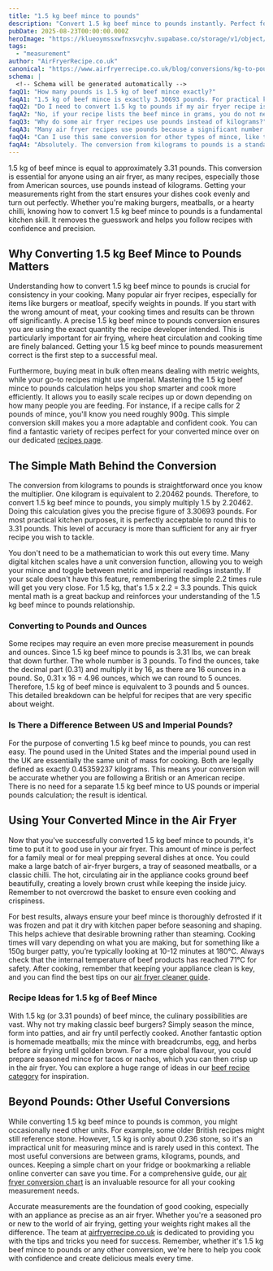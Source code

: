 ```yaml
---
title: "1.5 kg beef mince to pounds"
description: "Convert 1.5 kg beef mince to pounds instantly. Perfect for air fryer recipes and meal prep. Get accurate measurements every time."
pubDate: 2025-08-23T00:00:00.000Z
heroImage: "https://klueoymssxwfnxsvcyhv.supabase.co/storage/v1/object/public/Shmucket/1-5-kg-beef-mince-to-pounds.webp"
tags:
  - "measurement"
author: "AirFryerRecipe.co.uk"
canonical: "https://www.airfryerrecipe.co.uk/blog/conversions/kg-to-pounds/1-5-kg-beef-mince-to-pounds"
schema: |
  <!-- Schema will be generated automatically -->
faqQ1: "How many pounds is 1.5 kg of beef mince exactly?"
faqA1: "1.5 kg of beef mince is exactly 3.30693 pounds. For practical kitchen use and following recipes, this is almost always rounded to 3.31 pounds. This level of precision is perfect for ensuring your air fryer dishes turn out as intended, whether you're making burgers, meatballs, or a mince-based bake."
faqQ2: "Do I need to convert 1.5 kg to pounds if my air fryer recipe is in grams?"
faqA2: "No, if your recipe lists the beef mince in grams, you do not need to convert it to pounds. You would simply use 1500 grams of mince, as 1.5 kg is equal to 1500 grams. It's always best to use the unit of measurement that your recipe specifies to avoid any confusion and ensure accurate results in your air fryer."
faqQ3: "Why do some air fryer recipes use pounds instead of kilograms?"
faqA3: "Many air fryer recipes use pounds because a significant number of popular recipes and creators are based in the United States, where the imperial system is standard. Pounds are a common unit for measuring meat products in American culinary culture. Fortunately, converting 1.5 kg beef mince to pounds is a simple calculation, allowing you to enjoy a vast library of international recipes."
faqQ4: "Can I use this same conversion for other types of mince, like turkey or pork?"
faqA4: "Absolutely. The conversion from kilograms to pounds is a standard measurement of weight, not a specific property of the food. Therefore, 1.5 kg of turkey mince, pork mince, or any other ingredient will also equal approximately 3.31 pounds. The conversion is universal, so you can use it confidently for any mince or other ingredient you are weighing for your air fryer recipes."
---
```

<p>1.5 kg of beef mince is equal to approximately 3.31 pounds. This conversion is essential for anyone using an air fryer, as many recipes, especially those from American sources, use pounds instead of kilograms. Getting your measurements right from the start ensures your dishes cook evenly and turn out perfectly. Whether you're making burgers, meatballs, or a hearty chilli, knowing how to convert 1.5 kg beef mince to pounds is a fundamental kitchen skill. It removes the guesswork and helps you follow recipes with confidence and precision.</p>

<h2>Why Converting 1.5 kg Beef Mince to Pounds Matters</h2>
<p>Understanding how to convert 1.5 kg beef mince to pounds is crucial for consistency in your cooking. Many popular air fryer recipes, especially for items like burgers or meatloaf, specify weights in pounds. If you start with the wrong amount of meat, your cooking times and results can be thrown off significantly. A precise 1.5 kg beef mince to pounds conversion ensures you are using the exact quantity the recipe developer intended. This is particularly important for air frying, where heat circulation and cooking time are finely balanced. Getting your 1.5 kg beef mince to pounds measurement correct is the first step to a successful meal.</p>
<p>Furthermore, buying meat in bulk often means dealing with metric weights, while your go-to recipes might use imperial. Mastering the 1.5 kg beef mince to pounds calculation helps you shop smarter and cook more efficiently. It allows you to easily scale recipes up or down depending on how many people you are feeding. For instance, if a recipe calls for 2 pounds of mince, you'll know you need roughly 900g. This simple conversion skill makes you a more adaptable and confident cook. You can find a fantastic variety of recipes perfect for your converted mince over on our dedicated <a href="https://www.airfryerrecipe.co.uk/recipes">recipes page</a>.</p>

<h2>The Simple Math Behind the Conversion</h2>
<p>The conversion from kilograms to pounds is straightforward once you know the multiplier. One kilogram is equivalent to 2.20462 pounds. Therefore, to convert 1.5 kg beef mince to pounds, you simply multiply 1.5 by 2.20462. Doing this calculation gives you the precise figure of 3.30693 pounds. For most practical kitchen purposes, it is perfectly acceptable to round this to 3.31 pounds. This level of accuracy is more than sufficient for any air fryer recipe you wish to tackle.</p>
<p>You don't need to be a mathematician to work this out every time. Many digital kitchen scales have a unit conversion function, allowing you to weigh your mince and toggle between metric and imperial readings instantly. If your scale doesn't have this feature, remembering the simple 2.2 times rule will get you very close. For 1.5 kg, that's 1.5 x 2.2 = 3.3 pounds. This quick mental math is a great backup and reinforces your understanding of the 1.5 kg beef mince to pounds relationship.</p>

<h3>Converting to Pounds and Ounces</h3>
<p>Some recipes may require an even more precise measurement in pounds and ounces. Since 1.5 kg beef mince to pounds is 3.31 lbs, we can break that down further. The whole number is 3 pounds. To find the ounces, take the decimal part (0.31) and multiply it by 16, as there are 16 ounces in a pound. So, 0.31 x 16 = 4.96 ounces, which we can round to 5 ounces. Therefore, 1.5 kg of beef mince is equivalent to 3 pounds and 5 ounces. This detailed breakdown can be helpful for recipes that are very specific about weight.</p>

<h3>Is There a Difference Between US and Imperial Pounds?</h3>
<p>For the purpose of converting 1.5 kg beef mince to pounds, you can rest easy. The pound used in the United States and the imperial pound used in the UK are essentially the same unit of mass for cooking. Both are legally defined as exactly 0.45359237 kilograms. This means your conversion will be accurate whether you are following a British or an American recipe. There is no need for a separate 1.5 kg beef mince to US pounds or imperial pounds calculation; the result is identical.</p>

<h2>Using Your Converted Mince in the Air Fryer</h2>
<p>Now that you've successfully converted 1.5 kg beef mince to pounds, it's time to put it to good use in your air fryer. This amount of mince is perfect for a family meal or for meal prepping several dishes at once. You could make a large batch of air-fryer burgers, a tray of seasoned meatballs, or a classic chilli. The hot, circulating air in the appliance cooks ground beef beautifully, creating a lovely brown crust while keeping the inside juicy. Remember to not overcrowd the basket to ensure even cooking and crispiness.</p>
<p>For best results, always ensure your beef mince is thoroughly defrosted if it was frozen and pat it dry with kitchen paper before seasoning and shaping. This helps achieve that desirable browning rather than steaming. Cooking times will vary depending on what you are making, but for something like a 150g burger patty, you’re typically looking at 10-12 minutes at 180°C. Always check that the internal temperature of beef products has reached 71°C for safety. After cooking, remember that keeping your appliance clean is key, and you can find the best tips on our <a href="https://www.airfryerrecipe.co.uk/air-fryer-cleaner">air fryer cleaner guide</a>.</p>

<h3>Recipe Ideas for 1.5 kg of Beef Mince</h3>
<p>With 1.5 kg (or 3.31 pounds) of beef mince, the culinary possibilities are vast. Why not try making classic beef burgers? Simply season the mince, form into patties, and air fry until perfectly cooked. Another fantastic option is homemade meatballs; mix the mince with breadcrumbs, egg, and herbs before air frying until golden brown. For a more global flavour, you could prepare seasoned mince for tacos or nachos, which you can then crisp up in the air fryer. You can explore a huge range of ideas in our <a href="https://www.airfryerrecipe.co.uk/recipe-category/beef">beef recipe category</a> for inspiration.</p>

<h2>Beyond Pounds: Other Useful Conversions</h2>
<p>While converting 1.5 kg beef mince to pounds is common, you might occasionally need other units. For example, some older British recipes might still reference stone. However, 1.5 kg is only about 0.236 stone, so it's an impractical unit for measuring mince and is rarely used in this context. The most useful conversions are between grams, kilograms, pounds, and ounces. Keeping a simple chart on your fridge or bookmarking a reliable online converter can save you time. For a comprehensive guide, our <a href="https://www.airfryerrecipe.co.uk/air-fryer-conversion-chart">air fryer conversion chart</a> is an invaluable resource for all your cooking measurement needs.</p>
<p>Accurate measurements are the foundation of good cooking, especially with an appliance as precise as an air fryer. Whether you're a seasoned pro or new to the world of air frying, getting your weights right makes all the difference. The team at <a href="https://www.airfryerrecipe.co.uk/">airfryerrecipe.co.uk</a> is dedicated to providing you with the tips and tricks you need for success. Remember, whether it's 1.5 kg beef mince to pounds or any other conversion, we're here to help you cook with confidence and create delicious meals every time.</p>
